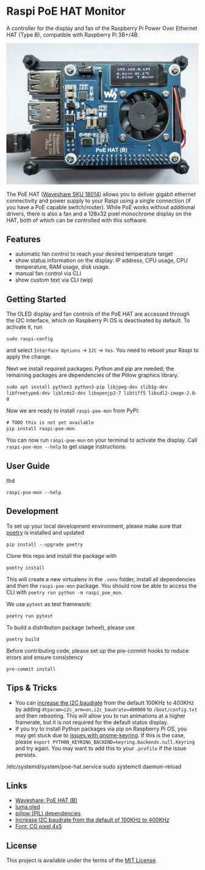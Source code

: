 # Raspi PoE HAT Monitor

A controller for the display and fan of the Raspberry Pi Power Over Ethernet HAT (Type B), compatible with Raspberry Pi 3B+/4B.

![](https://raw.githubusercontent.com/klamann/raspi-poe-mon/main/docs/raspi-poe-hat-2k.webp)

The PoE HAT ([Waveshare SKU 18014](https://www.waveshare.com/wiki/PoE_HAT_(B))) allows you to deliver gigabit ethernet connectivity and power supply to your Raspi using a single connection (if you have a PoE capable switch/router). While PoE works without additional drivers, there is also a fan and a 128x32 pixel monochrome display on the HAT, both of which can be controlled with this software.

## Features

* automatic fan control to reach your desired temperature target
* show status information on the display: IP address, CPU usage, CPU temperature, RAM usage, disk usage.
* manual fan control via CLI
* show custom text via CLI (wip)

## Getting Started

The OLED display and fan controls of the PoE HAT are accessed through the I2C interface, which on Raspberry Pi OS is deactivated by default. To activate it, run

    sudo raspi-config

and select `Interface Options` -> `I2C` -> `Yes`. You need to reboot your Raspi to apply the change.

Next we install required packages: Python and pip are needed; the remaining packages are dependencies of the Pillow graphics library.

    sudo apt install python3 python3-pip libjpeg-dev zlib1g-dev libfreetype6-dev liblcms2-dev libopenjp2-7 libtiff5 libsdl2-image-2.0-0

Now we are ready to install `raspi-poe-mon` from PyPI:

    # TODO this is not yet available
    pip install raspi-poe-mon

You can now run `raspi-poe-mon` on your terminal to activate the display. Call `raspi-poe-mon --help` to get usage instructions.

## User Guide

tbd

    raspi-poe-mon --help

## Development

To set up your local development environment, please make sure that [poetry](https://python-poetry.org/) is installed and updated

    pip install --upgrade poetry

Clone this repo and install the package with

    poetry install

This will create a new virtualenv in the `.venv` folder, install all dependencies and then the `raspi-poe-mon` package. You should now be able to access the CLI with `poetry run python -m raspi_poe_mon`.

We use `pytest` as test framework:

    poetry run pytest

To build a distribution package (wheel), please use

    poetry build

Before contributing code, please set up the pre-commit hooks to reduce errors and ensure consistency

    pre-commit install

## Tips & Tricks

* You can [increase the I2C baudrate](https://luma-oled.readthedocs.io/en/latest/hardware.html#enabling-the-i2c-interface) from the default 100KHz to 400KHz by adding `dtparam=i2c_arm=on,i2c_baudrate=400000` to `/boot/config.txt` and then rebooting. This will allow you to run animations at a higher framerate, but it is not required for the default status display.
* If you try to install Python packages via pip on Raspberry Pi OS, you may get stuck due to [issues with gnome-keyring](https://github.com/pypa/pip/issues/7883). If this is the case, please `export PYTHON_KEYRING_BACKEND=keyring.backends.null.Keyring` and try again. You may want to add this to your `.profile` if the issue persists.

/etc/systemd/system/poe-hat.service
sudo systemctl daemon-reload

## Links

* [Waveshare: PoE HAT (B)](https://www.waveshare.com/wiki/PoE_HAT_(B))
* [luma.oled](https://github.com/rm-hull/luma.oled)
* [pillow (PIL) dependencies](https://pillow.readthedocs.io/en/latest/installation.html#external-libraries)
* [Increase I2C baudrate from the default of 100KHz to 400KHz](https://luma-oled.readthedocs.io/en/latest/hardware.html#enabling-the-i2c-interface)
* [Font: CG pixel 4x5](https://fontstruct.com/fontstructions/show/1404171/cg-pixel-4x5)

## License

This project is available under the terms of the [MIT License](./LICENSE).
